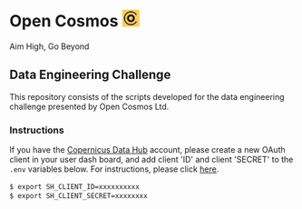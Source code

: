 # Open Cosmos <img src="./assets/logos/open_cosmos_logo.png" width="30" height="30">
Aim High, Go Beyond

## Data Engineering Challenge
This repository consists of the scripts developed for the data engineering challenge presented by Open Cosmos Ltd.

### Instructions

If you have the [Copernicus Data Hub](https://dataspace.copernicus.eu/) account, please create a new OAuth client in your user dash board, and add client 'ID' and client 'SECRET' to the `.env` variables below. For instructions, please click [here](https://sentinelhub-py.readthedocs.io/en/latest/configure.html).

```
$ export SH_CLIENT_ID=xxxxxxxxxx
$ export SH_CLIENT_SECRET=xxxxxxxx
``` 

